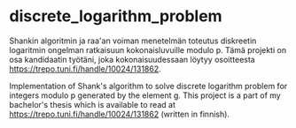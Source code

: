 # discrete_logarithm_problem

Shankin algoritmin ja raa'an voiman menetelmän toteutus diskreetin logaritmin ongelman ratkaisuun kokonaisluvuille modulo p. Tämä projekti on osa kandidaatin työtäni, joka kokonaisuudessaan löytyy osoitteesta https://trepo.tuni.fi/handle/10024/131862.

Implementation of Shank's algorithm to solve discrete logarithm problem for integers modulo p generated by the element g. This project is a part of my bachelor's thesis which is available to read at https://trepo.tuni.fi/handle/10024/131862 (written in finnish).
